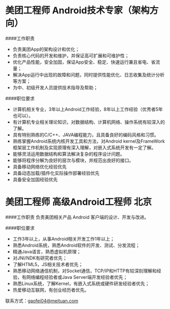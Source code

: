 美团工程师 Android技术专家（架构方向）
==========
####工作职责
- 负责美团App的架构设计和优化；
- 负责核心代码的开发和维护，并保证高可扩展和可维护性；
- 优化产品性能，安全加固，保证App安全、稳定、快速运行兼且省电、省流量；
- 解决App运行中出现的故障和问题，同时提供性能优化、日志收集及统计分析等方案；
- 为中、初级开发人员提供技术指导及帮助；

####职位要求
- 计算机相关专业，3年以上Android工作经验，8年以上工作经验（优秀者5年也可以）。
- 有计算机专业相关理论知识，对数据结构、计算机网络、操作系统有较深入的了解。
- 具有特别熟练的C/C++、JAVA编程能力，且具备良好的编码风格和习惯。
- 熟练掌握Android系统内核开发工具和方法，对Android kernel及FrameWork框架层工作机制及实现原理有深入理解，对嵌入式系统开发有一定了解。
- 能够灵活运用数据结构和算法解决复杂的程序设计问题。
- 能够将程序分解为良好的层次与模块，并规范出良好的接口。
- 具备移动网络优化经验优先
- 具备动态加载/插件化实际操作部署经验优先
- 具备安全加固经验优先

美团工程师 高级Android工程师 北京
==========
####工作职责
负责美团相关产品 Android 客户端的设计、开发与改进。

####职位要求
- 工作3年以上，从事Android相关开发工作1年以上；
- 熟悉Android系统，熟悉Android软件的开发、测试、分发流程；
- 精通Java语言，熟悉虚拟机原理；
- 对JNI/NDK有研究者优先；
- 了解HTML5，JS相关技术者优先；
- 熟悉移动网络通信机制，对Socket通信，TCP/IP和HTTP有较深刻理解和经验，有网络编程经验者或Java Server端开发经验者优先；
- 熟悉Linux系统，了解Kernel，有嵌入式系统或硬件研发经验者优先；
- 热爱移动互联网，有创业经历者优先。

联系方式：[gaofei04@meituan.com](mailto:gaofei04@meituan.com)  